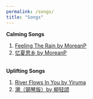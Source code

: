 ```yaml
---
permalink: /songs/
title: "Songs"
---
```

<style>
  <i class="fa fa-star-o"></i>
</style>
<b class="font-size:+2">Calming Songs</b>
<ol>
  <li><a href="https://www.youtube.com/watch?v=E-1sQNMBHjE" target="_blank">Feeling The Rain by MoreanP</a></li>
  <li><a href="https://www.youtube.com/watch?v=B-rK_GkgRAU" target="_blank">忆夏思乡 by MoreanP</a></li>

</ol>

<br>
<style>
  <i class="fa fa-smile-o"></i>
</style>
<b class="font-size:+2">Uplifting Songs</b>
<ol>
  <li><a href="https://www.youtube.com/watch?v=7maJOI3QMu0" target="_blank">River Flows In You by Yiruma</a></li>
  <li><a href="https://www.youtube.com/watch?v=zyfoIw4L0Bw" target="_blank">溯（钢琴版）by 柳轻颂</a></li>

</ol>
<br>
